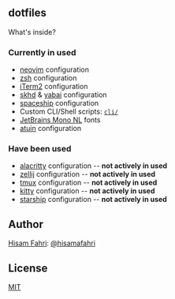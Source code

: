 ## dotfiles

What's inside?

### Currently in used

- [neovim](https://neovim.io/) configuration
- [zsh](https://ohmyz.sh/) configuration
- [iTerm2](https://iterm2.com) configuration
- [skhd](https://github.com/koekeishiya/skhd) & [yabai](https://github.com/koekeishiya/yabai) configuration
- [spaceship](https://spaceship-prompt.sh) configuration
- Custom CLI/Shell scripts: [`cli/`](cli/)
- [JetBrains Mono NL](https://www.jetbrains.com/lp/mono) fonts
- [atuin](https://github.com/atuinsh/atuin) configuration

### Have been used

- [alacritty](https://alacritty.org/) configuration -- **not actively in used**
- [zellij](https://zellij.dev/) configuration -- **not actively in used**
- [tmux](https://github.com/tmux/tmux) configuration -- **not actively in used**
- [kitty](https://github.com/kovidgoyal/kitty) configuration -- **not actively in used**
- [starship](https://starship.rs/) configuration -- **not actively in used**

## Author

[Hisam Fahri](https://hisam.dev): [@hisamafahri](https://github.com/hisamafahri)

## License

[MIT](LICENSE)
